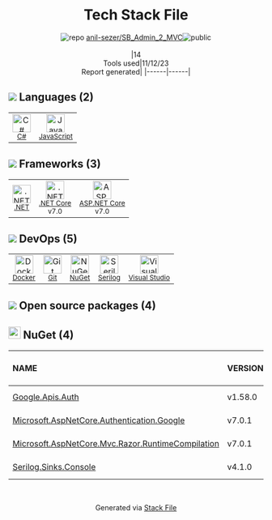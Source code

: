 <!--
--- Readme.md Snippet without images Start ---
## Tech Stack
anil-sezer/SB_Admin_2_MVC is built on the following main stack:
- [.NET](http://www.microsoft.com/net/) – Frameworks (Full Stack)
- [C#](http://csharp.net) – Languages
- [JavaScript](https://developer.mozilla.org/en-US/docs/Web/JavaScript) – Languages
- [Visual Studio](http://msdn.microsoft.com/en-us/vstudio/aa718325.aspx) – Integrated Development Environment
- [Serilog](http://serilog.net/) – Log Management
- [.NET Core](https://docs.microsoft.com/en-us/dotnet/core/) – Frameworks (Full Stack)
- [ASP.NET Core](docs.microsoft.com/en-us/aspnet/core/) – Frameworks (Full Stack)
- [Docker](https://www.docker.com/) – Virtual Machine Platforms & Containers

Full tech stack [here](/techstack.md)
--- Readme.md Snippet without images End ---

--- Readme.md Snippet with images Start ---
## Tech Stack
anil-sezer/SB_Admin_2_MVC is built on the following main stack:
- <img width='25' height='25' src='https://img.stackshare.io/service/1014/IoPy1dce_400x400.png' alt='.NET'/> [.NET](http://www.microsoft.com/net/) – Frameworks (Full Stack)
- <img width='25' height='25' src='https://img.stackshare.io/service/1015/1200px-C_Sharp_wordmark.svg.png' alt='C#'/> [C#](http://csharp.net) – Languages
- <img width='25' height='25' src='https://img.stackshare.io/service/1209/javascript.jpeg' alt='JavaScript'/> [JavaScript](https://developer.mozilla.org/en-US/docs/Web/JavaScript) – Languages
- <img width='25' height='25' src='https://img.stackshare.io/service/1451/SR2hUhQN.png' alt='Visual Studio'/> [Visual Studio](http://msdn.microsoft.com/en-us/vstudio/aa718325.aspx) – Integrated Development Environment
- <img width='25' height='25' src='https://img.stackshare.io/service/4283/5691010.png' alt='Serilog'/> [Serilog](http://serilog.net/) – Log Management
- <img width='25' height='25' src='https://img.stackshare.io/service/6403/default_91fc1f0ee315262794273aa1387eaf8fed8436e6.png' alt='.NET Core'/> [.NET Core](https://docs.microsoft.com/en-us/dotnet/core/) – Frameworks (Full Stack)
- <img width='25' height='25' src='https://img.stackshare.io/service/11331/asp.net-core.png' alt='ASP.NET Core'/> [ASP.NET Core](docs.microsoft.com/en-us/aspnet/core/) – Frameworks (Full Stack)
- <img width='25' height='25' src='https://img.stackshare.io/service/586/n4u37v9t_400x400.png' alt='Docker'/> [Docker](https://www.docker.com/) – Virtual Machine Platforms & Containers

Full tech stack [here](/techstack.md)
--- Readme.md Snippet with images End ---
-->
<div align="center">

# Tech Stack File
![](https://img.stackshare.io/repo.svg "repo") [anil-sezer/SB_Admin_2_MVC](https://github.com/anil-sezer/SB_Admin_2_MVC)![](https://img.stackshare.io/public_badge.svg "public")
<br/><br/>
|14<br/>Tools used|11/12/23 <br/>Report generated|
|------|------|
</div>

## <img src='https://img.stackshare.io/languages.svg'/> Languages (2)
<table><tr>
  <td align='center'>
  <img width='36' height='36' src='https://img.stackshare.io/service/1015/1200px-C_Sharp_wordmark.svg.png' alt='C#'>
  <br>
  <sub><a href="http://csharp.net">C#</a></sub>
  <br>
  <sub></sub>
</td>

<td align='center'>
  <img width='36' height='36' src='https://img.stackshare.io/service/1209/javascript.jpeg' alt='JavaScript'>
  <br>
  <sub><a href="https://developer.mozilla.org/en-US/docs/Web/JavaScript">JavaScript</a></sub>
  <br>
  <sub></sub>
</td>

</tr>
</table>

## <img src='https://img.stackshare.io/frameworks.svg'/> Frameworks (3)
<table><tr>
  <td align='center'>
  <img width='36' height='36' src='https://img.stackshare.io/service/1014/IoPy1dce_400x400.png' alt='.NET'>
  <br>
  <sub><a href="http://www.microsoft.com/net/">.NET</a></sub>
  <br>
  <sub></sub>
</td>

<td align='center'>
  <img width='36' height='36' src='https://img.stackshare.io/service/6403/default_91fc1f0ee315262794273aa1387eaf8fed8436e6.png' alt='.NET Core'>
  <br>
  <sub><a href="https://docs.microsoft.com/en-us/dotnet/core/">.NET Core</a></sub>
  <br>
  <sub>v7.0</sub>
</td>

<td align='center'>
  <img width='36' height='36' src='https://img.stackshare.io/service/11331/asp.net-core.png' alt='ASP.NET Core'>
  <br>
  <sub><a href="docs.microsoft.com/en-us/aspnet/core/">ASP.NET Core</a></sub>
  <br>
  <sub>v7.0</sub>
</td>

</tr>
</table>

## <img src='https://img.stackshare.io/devops.svg'/> DevOps (5)
<table><tr>
  <td align='center'>
  <img width='36' height='36' src='https://img.stackshare.io/service/586/n4u37v9t_400x400.png' alt='Docker'>
  <br>
  <sub><a href="https://www.docker.com/">Docker</a></sub>
  <br>
  <sub></sub>
</td>

<td align='center'>
  <img width='36' height='36' src='https://img.stackshare.io/service/1046/git.png' alt='Git'>
  <br>
  <sub><a href="http://git-scm.com/">Git</a></sub>
  <br>
  <sub></sub>
</td>

<td align='center'>
  <img width='36' height='36' src='https://img.stackshare.io/service/2637/6I3oEOP4_400x400.jpg' alt='NuGet'>
  <br>
  <sub><a href="https://www.nuget.org/">NuGet</a></sub>
  <br>
  <sub></sub>
</td>

<td align='center'>
  <img width='36' height='36' src='https://img.stackshare.io/service/4283/5691010.png' alt='Serilog'>
  <br>
  <sub><a href="http://serilog.net/">Serilog</a></sub>
  <br>
  <sub></sub>
</td>

<td align='center'>
  <img width='36' height='36' src='https://img.stackshare.io/service/1451/SR2hUhQN.png' alt='Visual Studio'>
  <br>
  <sub><a href="http://msdn.microsoft.com/en-us/vstudio/aa718325.aspx">Visual Studio</a></sub>
  <br>
  <sub></sub>
</td>

</tr>
</table>


## <img src='https://img.stackshare.io/group.svg' /> Open source packages (4)</h2>

## <img width='24' height='24' src='https://img.stackshare.io/service/2637/6I3oEOP4_400x400.jpg'/> NuGet (4)

|NAME|VERSION|LAST UPDATED|LAST UPDATED BY|LICENSE|VULNERABILITIES|
|:------|:------|:------|:------|:------|:------|
|[Google.Apis.Auth](https://www.nuget.org/Google.Apis.Auth)|v1.58.0|06/03/23|anil |Apache-2.0|N/A|
|[Microsoft.AspNetCore.Authentication.Google](https://www.nuget.org/Microsoft.AspNetCore.Authentication.Google)|v7.0.1|06/03/23|anil |Apache-2.0|N/A|
|[Microsoft.AspNetCore.Mvc.Razor.RuntimeCompilation](https://www.nuget.org/Microsoft.AspNetCore.Mvc.Razor.RuntimeCompilation)|v7.0.1|06/03/23|anil |Apache-2.0|N/A|
|[Serilog.Sinks.Console](https://www.nuget.org/Serilog.Sinks.Console)|v4.1.0|06/03/23|anil |Apache-2.0|N/A|

<br/>
<div align='center'>

Generated via [Stack File](https://github.com/apps/stack-file)
